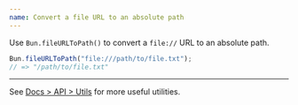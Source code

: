 ```yaml
---
name: Convert a file URL to an absolute path
---
```


Use `Bun.fileURLToPath()` to convert a `file://` URL to an absolute path.

```ts
Bun.fileURLToPath("file:///path/to/file.txt");
// => "/path/to/file.txt"
```

---

See [Docs > API > Utils](https://bun.sh/docs/api/utils) for more useful utilities.
